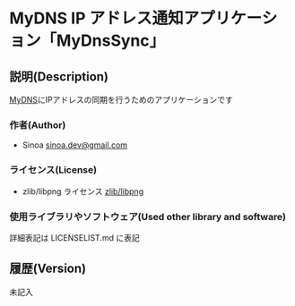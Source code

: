# MyDNS IP アドレス通知アプリケーション「MyDnsSync」

## 説明(Description)

[MyDNS](https://www.mydns.jp/)にIPアドレスの同期を行うためのアプリケーションです

### 作者(Author)

* Sinoa <sinoa.dev@gmail.com>

### ライセンス(License)

* zlib/libpng ライセンス
[zlib/libpng](https://opensource.org/licenses/Zlib)

### 使用ライブラリやソフトウェア(Used other library and software)

詳細表記は LICENSELIST.md に表記

## 履歴(Version)

未記入

